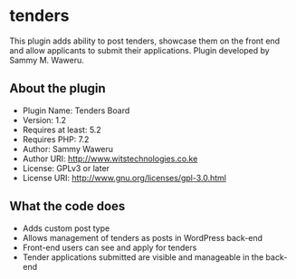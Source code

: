 # tenders
This plugin adds ability to post tenders, showcase them on the front end and allow applicants to submit their applications. Plugin developed by Sammy M. Waweru.

## About the plugin
* Plugin Name: Tenders Board
* Version: 1.2
* Requires at least: 5.2
* Requires PHP: 7.2
* Author: Sammy Waweru
* Author URI: http://www.witstechnologies.co.ke
* License: GPLv3 or later
* License URI: http://www.gnu.org/licenses/gpl-3.0.html

## What the code does
* Adds custom post type
* Allows management of tenders as posts in WordPress back-end
* Front-end users can see and apply for tenders
* Tender applications submitted are visible and manageable in the back-end
